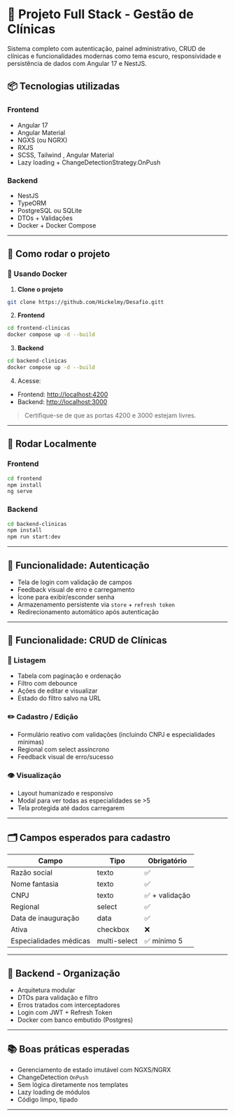 # 🏥 Projeto Full Stack - Gestão de Clínicas

Sistema completo com autenticação, painel administrativo, CRUD de clínicas e funcionalidades modernas como tema escuro, responsividade e persistência de dados com Angular 17 e NestJS.

## 📦 Tecnologias utilizadas

### Frontend
- Angular 17
- Angular Material
- NGXS (ou NGRX)
- RXJS
- SCSS, Tailwind , Angular Material
- Lazy loading + ChangeDetectionStrategy.OnPush

### Backend
- NestJS
- TypeORM
- PostgreSQL ou SQLite
- DTOs + Validações
- Docker + Docker Compose

---

## 🚀 Como rodar o projeto

### 🐳 Usando Docker

1. **Clone o projeto**
```bash
git clone https://github.com/Hickelmy/Desafio.gitt
```

2. **Frontend**
```bash
cd frontend-clinicas
docker compose up -d --build
```

3. **Backend**
```bash
cd backend-clinicas
docker compose up -d --build
```

4. Acesse:
- Frontend: [http://localhost:4200](http://localhost:4200)
- Backend: [http://localhost:3000](http://localhost:3000/api)

> Certifique-se de que as portas 4200 e 3000 estejam livres.

---

## 🧪 Rodar Localmente

### Frontend
```bash
cd frontend
npm install
ng serve
```

### Backend
```bash
cd backend-clinicas
npm install
npm run start:dev
```

---

## 🔐 Funcionalidade: Autenticação

- Tela de login com validação de campos
- Feedback visual de erro e carregamento
- Ícone para exibir/esconder senha
- Armazenamento persistente via `store` + `refresh token`
- Redirecionamento automático após autenticação

---

## 🧾 Funcionalidade: CRUD de Clínicas

### 📄 Listagem
- Tabela com paginação e ordenação
- Filtro com debounce
- Ações de editar e visualizar
- Estado do filtro salvo na URL

### ✏️ Cadastro / Edição
- Formulário reativo com validações (incluindo CNPJ e especialidades mínimas)
- Regional com select assíncrono
- Feedback visual de erro/sucesso

### 👁️ Visualização
- Layout humanizado e responsivo
- Modal para ver todas as especialidades se >5
- Tela protegida até dados carregarem

---

## 🗂️ Campos esperados para cadastro

| Campo                        | Tipo         | Obrigatório |
|-----------------------------|--------------|-------------|
| Razão social                | texto        | ✅          |
| Nome fantasia               | texto        | ✅          |
| CNPJ                        | texto        | ✅ + validação |
| Regional                    | select       | ✅          |
| Data de inauguração         | data         | ✅          |
| Ativa                       | checkbox     | ❌          |
| Especialidades médicas      | multi-select | ✅ mínimo 5 |

---

## 🧱 Backend - Organização

- Arquitetura modular
- DTOs para validação e filtro
- Erros tratados com interceptadores
- Login com JWT + Refresh Token
- Docker com banco embutido (Postgres)

---

## 📚 Boas práticas esperadas

- Gerenciamento de estado imutável com NGXS/NGRX
- ChangeDetection `OnPush`
- Sem lógica diretamente nos templates
- Lazy loading de módulos
- Código limpo, tipado

---
